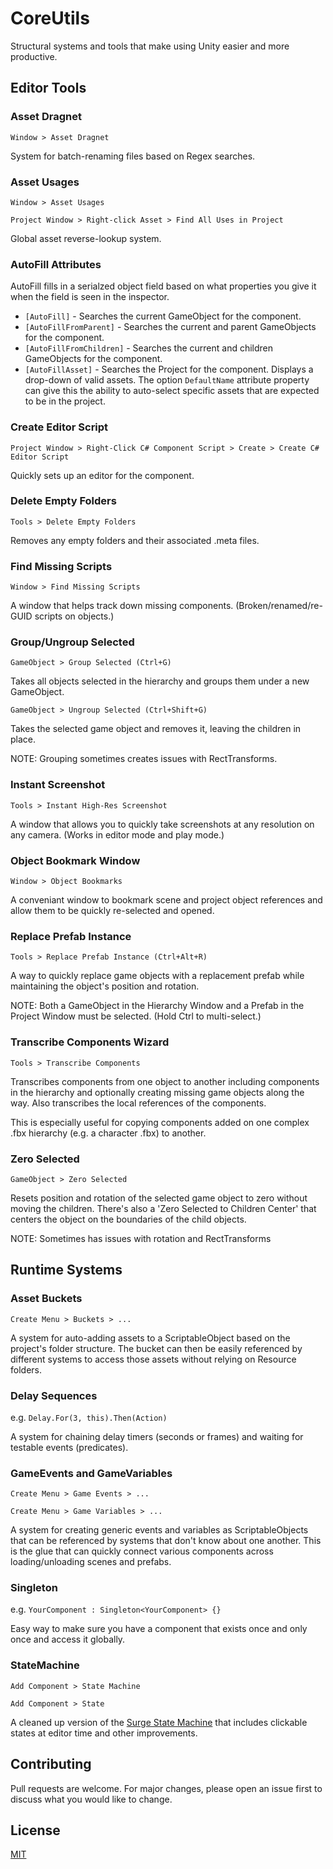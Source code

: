 # CoreUtils

Structural systems and tools that make using Unity easier and more productive.


## Editor Tools

### Asset Dragnet

`Window > Asset Dragnet`

System for batch-renaming files based on Regex searches.

### Asset Usages

`Window > Asset Usages`

`Project Window > Right-click Asset > Find All Uses in Project`

Global asset reverse-lookup system.

### AutoFill Attributes

AutoFill fills in a serialzed object field based on what properties you give it when the field is seen in the inspector.

- `[AutoFill]` - Searches the current GameObject for the component.
- `[AutoFillFromParent]` - Searches the current and parent GameObjects for the component.
- `[AutoFillFromChildren]` - Searches the current and children GameObjects for the component.
- `[AutoFillAsset]` - Searches the Project for the component. Displays a drop-down of valid assets. The option `DefaultName` attribute property can give this the ability to auto-select specific assets that are expected to be in the project.

### Create Editor Script

`Project Window > Right-Click C# Component Script > Create > Create C# Editor Script`

Quickly sets up an editor for the component.

### Delete Empty Folders

`Tools > Delete Empty Folders`

Removes any empty folders and their associated .meta files.

### Find Missing Scripts

`Window > Find Missing Scripts`

A window that helps track down missing components. (Broken/renamed/re-GUID scripts on objects.)

### Group/Ungroup Selected

`GameObject > Group Selected (Ctrl+G)`

Takes all objects selected in the hierarchy and groups them under a new GameObject.

`GameObject > Ungroup Selected (Ctrl+Shift+G)`

Takes the selected game object and removes it, leaving the children in place.

NOTE: Grouping sometimes creates issues with RectTransforms.

### Instant Screenshot

`Tools > Instant High-Res Screenshot`

A window that allows you to quickly take screenshots at any resolution on any camera. (Works in editor mode and play mode.)

### Object Bookmark Window

`Window > Object Bookmarks`

A conveniant window to bookmark scene and project object references and allow them to be quickly re-selected and opened.

### Replace Prefab Instance

`Tools > Replace Prefab Instance (Ctrl+Alt+R)`

A way to quickly replace game objects with a replacement prefab while maintaining the object's position and rotation.

NOTE: Both a GameObject in the Hierarchy Window and a Prefab in the Project Window must be selected. (Hold Ctrl to multi-select.)

### Transcribe Components Wizard

`Tools > Transcribe Components`

Transcribes components from one object to another including components in the hierarchy and optionally creating missing game objects along the way. Also transcribes the local references of the components.

This is especially useful for copying components added on one complex .fbx hierarchy (e.g. a character .fbx) to another.

### Zero Selected

`GameObject > Zero Selected`

Resets position and rotation of the selected game object to zero without moving the children. There's also a 'Zero Selected to Children Center' that centers the object on the boundaries of the child objects.

NOTE: Sometimes has issues with rotation and RectTransforms


## Runtime Systems

### Asset Buckets

`Create Menu > Buckets > ...`

A system for auto-adding assets to a ScriptableObject based on the project's folder structure. The bucket can then be easily referenced by different systems to access those assets without relying on Resource folders.

### Delay Sequences

e.g. `Delay.For(3, this).Then(Action)`

A system for chaining delay timers (seconds or frames) and waiting for testable events (predicates).

### GameEvents and GameVariables

`Create Menu > Game Events > ...`

`Create Menu > Game Variables > ...`

A system for creating generic events and variables as ScriptableObjects that can be referenced by systems that don't know about one another. This is the glue that can quickly connect various components across loading/unloading scenes and prefabs.

### Singleton

e.g. `YourComponent : Singleton<YourComponent> {}`

Easy way to make sure you have a component that exists once and only once and access it globally.

### StateMachine

`Add Component > State Machine`

`Add Component > State`

A cleaned up version of the [Surge State Machine](http://surge.pixelplacement.com/statemachine.html) that includes clickable states at editor time and other improvements.


## Contributing

Pull requests are welcome. For major changes, please open an issue first to discuss what you would like to change.


## License

[MIT](https://choosealicense.com/licenses/mit/)
